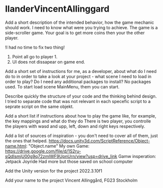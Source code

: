 # IlanderVincentAllinggard
Add a short description of the intended behavior, how the game mechanic should work. I need to know what were you trying to achieve.
The game is a side-scroller game. Your goal is to get more coins then your the other player.

!I had no time to fix two thing!
1. Point all go to player 1.
2. UI does not dissapear on game end.

Add a short set of instructions for me, as a developer, about what do I need do to in order to take a look at your project - what scene I need to load in order to play? Do I need any additional packages to install?
No packages used. To start load scene MainMenu, them you can start.

Describe quickly the structure of your code and the thinking behind design.
I tried to separate code that was not relevant in each specefic script to a seprate script on the same objekt.

Add a short list if instructions about how to play the game like, for example, the key mappings and what do they do
There is two player, you controlle the players with wasd and upp, left, down and right keys respectively. 

Add a list of sources of inspiration - you don't need to cover all of them, just the ones that helped.
https://docs.unity3d.com/ScriptReference/Object-name.html: "Object.name"
My own Game: https://drive.google.com/file/d/1S2ru-sQdIsmjU00g9q72zmlWF9UpnUrn/view?usp=drive_link
Gamw insperation: Jetpack Joyride
Had more but those saved on school computer

Add the Unity version for the project
2022.3.10f1

Add your name to the project
Vincent Allinggård, FG23 Stockholm
